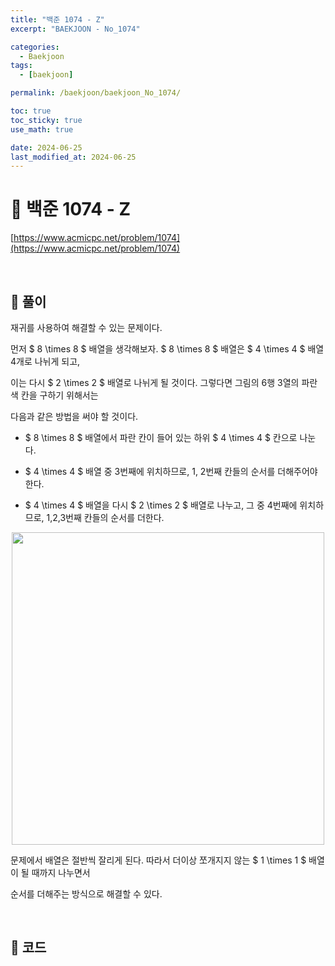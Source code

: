 ```yaml
---
title: "백준 1074 - Z"
excerpt: "BAEKJOON - No_1074"

categories:
  - Baekjoon
tags:
  - [baekjoon]

permalink: /baekjoon/baekjoon_No_1074/

toc: true
toc_sticky: true
use_math: true

date: 2024-06-25
last_modified_at: 2024-06-25
---
```


# 🔐 백준 1074 - Z

[https://www.acmicpc.net/problem/1074](https://www.acmicpc.net/problem/1074)

<br>

## 🔑 풀이

재귀를 사용하여 해결할 수 있는 문제이다. <br>

먼저 $ 8 \times 8 $ 배열을 생각해보자.  $ 8 \times 8 $ 배열은  $ 4 \times 4 $ 배열 4개로 나뉘게 되고, <br>

이는 다시  $ 2 \times 2 $ 배열로 나뉘게 될 것이다. 그렇다면 그림의 6행 3열의 파란색 칸을 구하기 위해서는 <br>

다음과 같은 방법을 써야 할 것이다. <br>

- $ 8 \times 8 $ 배열에서 파란 칸이 들어 있는 하위 $ 4 \times 4 $ 칸으로 나눈다.

- $ 4 \times 4 $ 배열 중 3번째에 위치하므로, 1, 2번째 칸들의 순서를 더해주어야 한다.

- $ 4 \times 4 $ 배열을 다시 $ 2 \times 2 $ 배열로 나누고, 그 중 4번째에 위치하므로, 1,2,3번째 칸들의 순서를 더한다.

<center><img src="https://github.com/jinwoojwa/jinwoo.github.io/assets/112393728/aada82e0-3c3a-427b-9b3b-afa5bc9c7176" width="500"></center>

문제에서 배열은 절반씩 잘리게 된다. 따라서 더이상 쪼개지지 않는 $ 1 \times 1 $ 배열이 될 때까지 나누면서 <br>

순서를 더해주는 방식으로 해결할 수 있다.

<br>

## 🧩 코드

<script src="https://gist.github.com/jinwoojwa/7abc983ced6db5e66e23aebb2e8cfc83.js"></script>